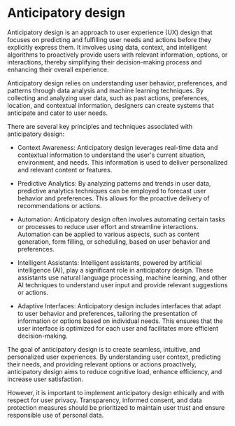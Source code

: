 # Anticipatory design

Anticipatory design is an approach to user experience (UX) design that focuses on predicting and fulfilling user needs and actions before they explicitly express them. It involves using data, context, and intelligent algorithms to proactively provide users with relevant information, options, or interactions, thereby simplifying their decision-making process and enhancing their overall experience.

Anticipatory design relies on understanding user behavior, preferences, and patterns through data analysis and machine learning techniques. By collecting and analyzing user data, such as past actions, preferences, location, and contextual information, designers can create systems that anticipate and cater to user needs.

There are several key principles and techniques associated with anticipatory design:

* Context Awareness: Anticipatory design leverages real-time data and contextual information to understand the user's current situation, environment, and needs. This information is used to deliver personalized and relevant content or features.

* Predictive Analytics: By analyzing patterns and trends in user data, predictive analytics techniques can be employed to forecast user behavior and preferences. This allows for the proactive delivery of recommendations or actions.

* Automation: Anticipatory design often involves automating certain tasks or processes to reduce user effort and streamline interactions. Automation can be applied to various aspects, such as content generation, form filling, or scheduling, based on user behavior and preferences.

* Intelligent Assistants: Intelligent assistants, powered by artificial intelligence (AI), play a significant role in anticipatory design. These assistants use natural language processing, machine learning, and other AI techniques to understand user input and provide relevant suggestions or actions.

* Adaptive Interfaces: Anticipatory design includes interfaces that adapt to user behavior and preferences, tailoring the presentation of information or options based on individual needs. This ensures that the user interface is optimized for each user and facilitates more efficient decision-making.

The goal of anticipatory design is to create seamless, intuitive, and personalized user experiences. By understanding user context, predicting their needs, and providing relevant options or actions proactively, anticipatory design aims to reduce cognitive load, enhance efficiency, and increase user satisfaction.

However, it is important to implement anticipatory design ethically and with respect for user privacy. Transparency, informed consent, and data protection measures should be prioritized to maintain user trust and ensure responsible use of personal data.